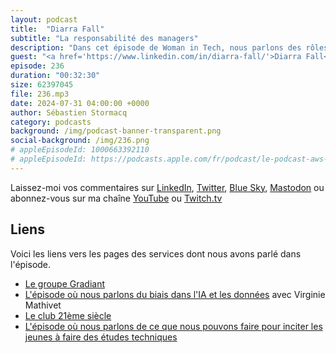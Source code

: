 ```yaml
---
layout: podcast
title:  "Diarra Fall"
subtitle: "La responsabilité des managers"
description: "Dans cet épisode de Woman in Tech, nous parlons des rôles et responsabilités des managers, et en particulier des femmes managers, dans l'impact organisationel sur la diversité, l'équité et l'inclusion. Diarra partage avec nous des actions concrètes qu'elle et son équipe mettent en place pour assurer la diversité lors du recrutement et des développements de carrière."
guest: "<a href='https://www.linkedin.com/in/diarra-fall/'>Diarra Fall</a>, directrice associée, Gradiant"
episode: 236
duration: "00:32:30" 
size: 62397045
file: 236.mp3
date: 2024-07-31 04:00:00 +0000
author: Sébastien Stormacq
category: podcasts
background: /img/podcast-banner-transparent.png
social-background: /img/236.png
# appleEpisodeId: 1000663392110
# appleEpisodeId: https://podcasts.apple.com/fr/podcast/le-podcast-aws-en-français/id1452118442
---
```


Laissez-moi vos commentaires sur [LinkedIn](https://www.linkedin.com/in/sebastienstormacq/), [Twitter](https://twitter.com/sebsto), [Blue Sky](https://bsky.app/profile/sebsto.bsky.social), [Mastodon](https://awscommunity.social/@sebsto) ou abonnez-vous sur ma chaîne [YouTube](https://www.youtube.com/sebsto) ou [Twitch.tv](https://www.twitch.tv/sebAWS)

## Liens

Voici les liens vers les pages des services dont nous avons parlé dans l'épisode.

- [Le groupe Gradiant](https://www.gradiant.fr/)
- [L'épisode où nous parlons du biais dans l'IA et les données](https://francais.podcast.go-aws.com/web/podcasts/episode_230/index.html) avec Virginie Mathivet
- [Le club 21ème siècle](https://club21siecle.org/qui-sommes-nous)
- [L'épisode où nous parlons de ce que nous pouvons faire pour inciter les jeunes à faire des études techniques](https://francais.podcast.go-aws.com/web/podcasts/episode_233/index.html)

